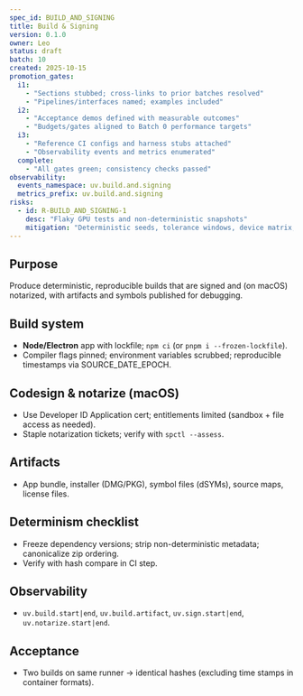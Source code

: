 ```yaml
---
spec_id: BUILD_AND_SIGNING
title: Build & Signing
version: 0.1.0
owner: Leo
status: draft
batch: 10
created: 2025-10-15
promotion_gates:
  i1:
    - "Sections stubbed; cross-links to prior batches resolved"
    - "Pipelines/interfaces named; examples included"
  i2:
    - "Acceptance demos defined with measurable outcomes"
    - "Budgets/gates aligned to Batch 0 performance targets"
  i3:
    - "Reference CI configs and harness stubs attached"
    - "Observability events and metrics enumerated"
  complete:
    - "All gates green; consistency checks passed"
observability:
  events_namespace: uv.build.and.signing
  metrics_prefix: uv.build.and.signing
risks:
  - id: R-BUILD_AND_SIGNING-1
    desc: "Flaky GPU tests and non-deterministic snapshots"
    mitigation: "Deterministic seeds, tolerance windows, device matrix, retries"
---
```


## Purpose
Produce deterministic, reproducible builds that are signed and (on macOS) notarized,
with artifacts and symbols published for debugging.

## Build system
- **Node/Electron** app with lockfile; `npm ci` (or `pnpm i --frozen-lockfile`).
- Compiler flags pinned; environment variables scrubbed; reproducible timestamps via SOURCE_DATE_EPOCH.

## Codesign & notarize (macOS)
- Use Developer ID Application cert; entitlements limited (sandbox + file access as needed).
- Staple notarization tickets; verify with `spctl --assess`.

## Artifacts
- App bundle, installer (DMG/PKG), symbol files (dSYMs), source maps, license files.

## Determinism checklist
- Freeze dependency versions; strip non-deterministic metadata; canonicalize zip ordering.
- Verify with hash compare in CI step.

## Observability
- `uv.build.start|end`, `uv.build.artifact`, `uv.sign.start|end`, `uv.notarize.start|end`.

## Acceptance
- Two builds on same runner → identical hashes (excluding time stamps in container formats).
